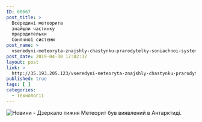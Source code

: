 ```yaml
---
ID: 60667
post_title: >
  Всередині метеорита
  знайшли частинку
  прародительки
  Сонячної системи
post_name: >
  vseredyni-meteoryta-znajshly-chastynku-prarodytelky-soniachnoi-systemy
post_date: 2019-04-30 17:02:37
layout: post
link: >
  http://35.193.205.123/vseredyni-meteoryta-znajshly-chastynku-prarodytelky-soniachnoi-systemy/
published: true
tags: [ ]
categories:
  - Технології
---
```

 <img src="https://image.zn.ua/media/images/645x426/Mar2016/141597.jpg" alt="Новини - Дзеркало тижня"/> Метеорит був виявлений в Антарктиді. 